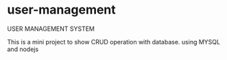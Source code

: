 # user-management

USER MANAGEMENT SYSTEM

This is  a mini project to show CRUD operation with database.
using MYSQL and nodejs
